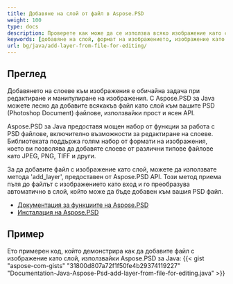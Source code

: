 ```yaml
---
title: Добавяне на слой от файл в Aspose.PSD
weight: 100
type: docs
description: Проверете как може да се използва всяко изображение като слой в Aspose.PSD
keywords: [добавяне на слой, формат на изображението, изображение като слой, редактиране на слой, psd api, java, примерен код]
url: bg/java/add-layer-from-file-for-editing/
---
```


## **Преглед**

Добавянето на слоеве към изображения е обичайна задача при редактиране и манипулиране на изображения. С Aspose.PSD за Java можете лесно да добавите всякакъв файл като слой към вашите PSD (Photoshop Document) файлове, използвайки прост и ясен API.

Aspose.PSD за Java предоставя мощен набор от функции за работа с PSD файлове, включително възможности за редактиране на слоеве. Библиотеката поддържа голям набор от формати на изображения, което ви позволява да добавяте слоеве от различни типове файлове като JPEG, PNG, TIFF и други.

За да добавите файл с изображение като слой, можете да използвате метода 'add_layer', предоставен от Aspose.PSD API. Този метод приема пътя до файлът с изображението като вход и го преобразува автоматично в слой, който може да бъде добавен към вашия PSD файл.

<div class="code-sample">
    <ul class="link-list">        
        <li class="link-item"><a href="https://docs.aspose.com/psd/java/features/">Документация за функциите на Aspose.PSD</a></li>
        <li class="link-item"><a href="https://docs.aspose.com/psd/java/installation/">Инсталация на Aspose.PSD</a></li>
    </ul>
</div>

## **Пример**
Ето примерен код, който демонстрира как да добавите файл с изображение като слой, използвайки Aspose.PSD за Java:
{{< gist "aspose-com-gists" "31800d807a72f1f50fe4b29374119227" "Documentation-Java-Aspose-Psd-add-layer-from-file-for-editing.java" >}}